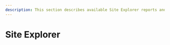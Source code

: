 ```yaml
---
description: This section describes available Site Explorer reports and options.
---
```


# Site Explorer

